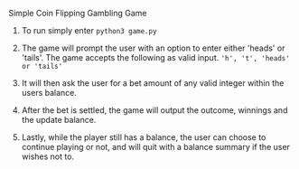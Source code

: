Simple Coin Flipping Gambling Game

1. To run simply enter 
`` python3 game.py ``
2. The game will prompt the user with an option to enter either 'heads' or 'tails'.
The game accepts the following as valid input.
`` 'h', 't', 'heads' or 'tails' ``

3. It will then ask the user for a bet amount of any valid integer within the users balance.
4. After the bet is settled, the game will output the outcome, winnings and the update balance.
5. Lastly, while the player still has a balance, the user can choose to continue playing or not, and will quit with a balance summary if the user wishes not to.
